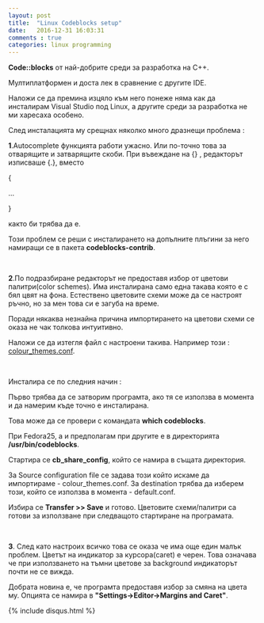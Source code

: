 ```yaml
---
layout: post
title:  "Linux Codeblocks setup"
date:   2016-12-31 16:03:31
comments : true
categories: linux programming
---
```


**Code::blocks** от най-добрите среди за разработка на C++.

Мултиплатформен и доста лек в сравнение с другите IDE. 

Наложи се да премина изцяло към него понеже няма как да инсталирам Visual Studio под Linux, а другите среди за разработка не ми харесаха особено. 

След инсталацията му срещнах няколко много дразнещи проблема : 


**1**.Autocomplete функцията работи ужасно.
Или по-точно това за отварящите и затварящите скоби.
При въвеждане на {} , редакторът изписваше {.}, 
вместо 

{

...

}

както би трябва да е.

Този проблем се реши с инсталирането на допълните плъгини за него
намиращи се в пакета **codeblocks-contrib**.

&nbsp;

**2**.По подразбиране редакторът не предоставя избор от цветови палитри(color schemes). Има инсталирана само една такава която е с бял цвят на фона. Естествено цветовите схеми може да се настроят ръчно, но за мен това си е загуба на време. 

Поради някаква незнайна причина импортирането на цветови схеми се оказа не чак толкова интуитивно. 

Наложи се да изтегля файл с настроени такива. Например този : [colour_themes.conf](https://gist.github.com/yzhong52/6852140faa233408de67).

&nbsp;

Инсталира се по следния начин : 


Първо трябва да се затворим програмта, ако тя се използва в момента и да намерим къде точно е инсталирана.

Това може да се провери с командата **which codeblocks**. 

При Fedora25, а и предполагам при другите е в директорията **/usr/bin/codeblocks**. 


Стартира се **cb_share_config**, който се намира в същата директория.

За Source configuration file се задава този който искаме да импортираме - 
colour_themes.conf. За destination трябва да изберем този, който се използва в момента - default.conf. 

Избира се **Transfer >> Save** и готово. 
Цветовите схеми/палитри са готови за използване при следващото стартиране на програмата. 

&nbsp;

**3**. След като настроих всичко това се оказа че има още един малък проблем. 
Цветът на индикатор за курсора(caret) е черен. Това означава че при използването на тъмни цветове за background индикаторът почти не се вижда. 

Добрата новина е, че програмта предоставя избор за смяна на цвета му.
Опцията се намира в **"Settings->Editor->Margins and Caret"**.


{% include disqus.html %}
